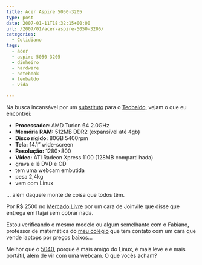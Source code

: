 ```yaml
---
title: Acer Aspire 5050-3205
type: post
date: 2007-01-11T18:32:15+00:00
url: /2007/01/acer-aspire-5050-3205/
categories:
  - Cotidiano
tags:
  - acer
  - aspire 5050-3205
  - dinheiro
  - hardware
  - notebook
  - teobaldo
  - vida

---
```

Na busca incansável por um [substituto][1] para o [Teobaldo][2], vejam o que eu encontrei:

  * **Processador:** AMD Turion 64 2.0GHz
  * **Memória RAM:** 512MB DDR2 (expansível até 4gb)
  * **Disco rígido:** 80GB 5400rpm
  * **Tela:** 14.1” wide-screen
  * **Resolução:** 1280×800
  * **Vídeo:** ATI Radeon Xpress 1100 (128MB compartilhada)
  * grava e lê DVD e CD
  * tem uma webcam embutida
  * pesa 2,4kg
  * vem com Linux

… além daquele monte de coisa que todos têm.

Por R$ 2500 no [Mercado Livre][3] por um cara de Joinvile que disse que entrega em Itajaí sem cobrar nada.

Estou verificando o mesmo modelo ou algum semelhante com o Fabiano, professor de matemática do [meu colégio][4] que tem contato com um cara que vende laptops por preços baixos…

Melhor que o [5040][5], porque é mais amigo do Linux, é mais leve e é mais portátil, além de vir com uma webcam. O que vocês acham?

 [1]: http://tiagomadeira.net/2007/01/07/errar-duas-vezes-e-burrice/
 [2]: http://tiagomadeira.net/2006/12/28/teobaldo-no-medico/
 [3]: http://produto.mercadolivre.com.br/MLB-51499925-acer-5050-turion-20-webcam-hd80-512mb-dvdrw-tela-14-stv-c-_JM
 [4]: http://www.salesianoitajai.g12.br/
 [5]: http://tiagomadeira.net/2007/01/09/acer-aspire-5040/

